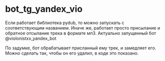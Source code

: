 # bot_tg_yandex_vio
Если работает библиотека pydub, то можно запускать с соответствующим названием. Иначе же, работает просто присылание и обратное отсылание трека в формате мп3. 
Актуально запущенный бот @violonistxx_yandex_bot

По задумке, бот обрабатывает присланный ему трек, и замедляет его. Можно сделать так, чтобы он его удалил, в коде это показано. 
